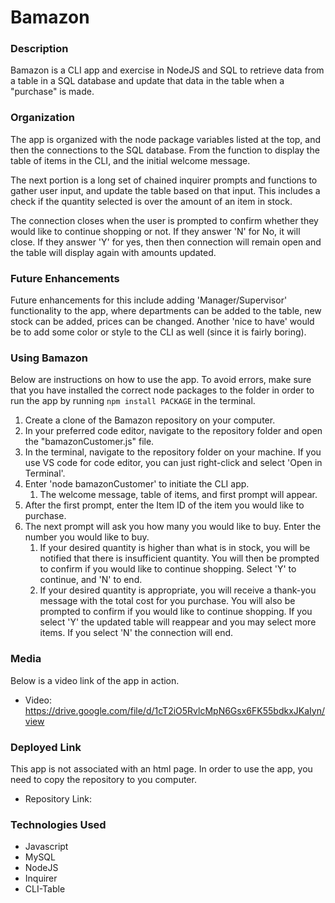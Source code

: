 # Bamazon

### Description

Bamazon is a CLI app and exercise in NodeJS and SQL to retrieve data from a table in a SQL database and update that data in the table when a "purchase" is made. 

### Organization

The app is organized with the node package variables listed at the top, and then the connections to the SQL database. From the function to display the table of items in the CLI,  and the initial welcome message.

The next portion is a long set of chained inquirer prompts and functions to gather user input, and update the table based on that input. This includes a check if the quantity selected is over the amount of an item in stock. 

The connection closes when the user is prompted to confirm whether they would like to continue shopping or not. If they answer 'N' for No, it will close. If they answer 'Y' for yes, then then connection will remain open and the table will display again with amounts updated.

### Future Enhancements

Future enhancements for this include adding 'Manager/Supervisor' functionality to the app, where departments can be added to the table, new stock can be added, prices can be changed. Another 'nice to have' would be to add some color or style to the CLI as well (since it is fairly boring).

### Using Bamazon

Below are instructions on how to use the app. To avoid errors, make sure that you have installed the correct node packages to the folder in order to run the app by running `npm install PACKAGE` in the terminal. 

1. Create a clone of the Bamazon repository on your computer.
1. In your preferred code editor, navigate to the repository folder and open the "bamazonCustomer.js" file.
1. In the terminal, navigate to the repository folder on your machine. If you use VS code for code editor, you can just right-click and select 'Open in Terminal'.
1. Enter 'node bamazonCustomer' to initiate the CLI app.
    1. The welcome message, table of items, and first prompt will appear. 
1. After the first prompt, enter the Item ID of the item you would like to purchase. 
1. The next prompt will ask you how many you would like to buy. Enter the number you would like to buy.
    1. If your desired quantity is higher than what is in stock, you will be notified that there is insufficient quantity. You will then be prompted to confirm if you would like to continue shopping. Select 'Y' to continue, and 'N' to end.
    1. If your desired quantity is appropriate, you will receive a thank-you message with the total cost for you purchase. You will also be prompted to confirm if you would like to continue shopping. If you select 'Y' the updated table will reappear and you may select more items. If you select 'N' the connection will end. 

### Media

Below is a video link of the app in action.
* Video: https://drive.google.com/file/d/1cT2iO5RvlcMpN6Gsx6FK55bdkxJKaIyn/view

### Deployed Link

This app is not associated with an html page. In order to use the app, you need to copy the repository to you computer.
* Repository Link: 

### Technologies Used
* Javascript
* MySQL
* NodeJS
* Inquirer
* CLI-Table

